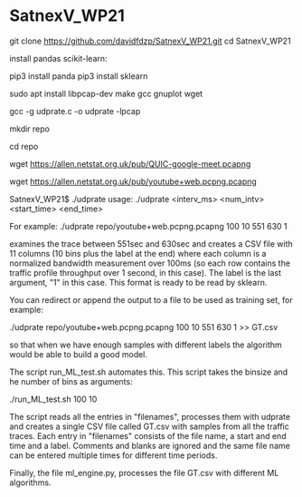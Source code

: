 # SatnexV_WP21

git clone https://github.com/davidfdzp/SatnexV_WP21.git
cd SatnexV_WP21

install pandas scikit-learn:

pip3 install panda
pip3 install sklearn

sudo apt install libpcap-dev make gcc gnuplot wget

gcc -g udprate.c -o udprate -lpcap

mkdir repo

cd repo

wget https://allen.netstat.org.uk/pub/QUIC-google-meet.pcapng

wget https://allen.netstat.org.uk/pub/youtube+web.pcpng.pcapng

SatnexV_WP21$ ./udprate 
usage: ./udprate <file> <interv_ms> <num_intv> <start_time> <end_time> <label> 

For example:
./udprate repo/youtube+web.pcpng.pcapng 100 10 551 630 1

examines the trace between 551sec and 630sec and creates a CSV file with 11 columns (10 bins plus the label at the end) where each column is a normalized bandwidth measurement over 100ms (so each row contains the traffic profile throughput over 1 second, in this case). The label is the last argument, "1" in this case. This format is ready to be read by sklearn.

You can redirect or append the output to a file to be used as training set, for example:

./udprate repo/youtube+web.pcpng.pcapng 100 10 551 630 1 >> GT.csv

so that when we have enough samples with different labels the algorithm would be able to build a good model.
  
The script run_ML_test.sh automates this. This script takes the binsize and he number of bins as arguments:

./run_ML_test.sh 100 10

The script reads all the entries in "filenames", processes them with udprate and creates a single CSV file called GT.csv with samples from all the traffic traces.
Each entry in "filenames" consists of the file name, a start and end time and a label. Comments and blanks are ignored and the same file name can be entered multiple times for different time periods.

Finally, the file ml_engine.py, processes the file GT.csv with different ML algorithms.
